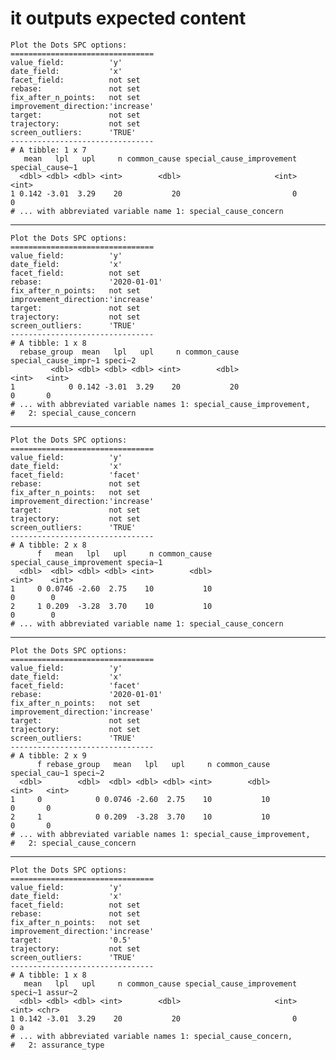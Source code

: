 # it outputs expected content

    Plot the Dots SPC options:
    ================================
    value_field:          'y'
    date_field:           'x'
    facet_field:          not set
    rebase:               not set
    fix_after_n_points:   not set
    improvement_direction:'increase'
    target:               not set
    trajectory:           not set
    screen_outliers:      'TRUE'
    --------------------------------
    # A tibble: 1 x 7
       mean   lpl   upl     n common_cause special_cause_improvement special_cause~1
      <dbl> <dbl> <dbl> <int>        <dbl>                     <int>           <int>
    1 0.142 -3.01  3.29    20           20                         0               0
    # ... with abbreviated variable name 1: special_cause_concern

---

    Plot the Dots SPC options:
    ================================
    value_field:          'y'
    date_field:           'x'
    facet_field:          not set
    rebase:               '2020-01-01'
    fix_after_n_points:   not set
    improvement_direction:'increase'
    target:               not set
    trajectory:           not set
    screen_outliers:      'TRUE'
    --------------------------------
    # A tibble: 1 x 8
      rebase_group  mean   lpl   upl     n common_cause special_cause_impr~1 speci~2
             <dbl> <dbl> <dbl> <dbl> <int>        <dbl>                <int>   <int>
    1            0 0.142 -3.01  3.29    20           20                    0       0
    # ... with abbreviated variable names 1: special_cause_improvement,
    #   2: special_cause_concern

---

    Plot the Dots SPC options:
    ================================
    value_field:          'y'
    date_field:           'x'
    facet_field:          'facet'
    rebase:               not set
    fix_after_n_points:   not set
    improvement_direction:'increase'
    target:               not set
    trajectory:           not set
    screen_outliers:      'TRUE'
    --------------------------------
    # A tibble: 2 x 8
          f   mean   lpl   upl     n common_cause special_cause_improvement specia~1
      <dbl>  <dbl> <dbl> <dbl> <int>        <dbl>                     <int>    <int>
    1     0 0.0746 -2.60  2.75    10           10                         0        0
    2     1 0.209  -3.28  3.70    10           10                         0        0
    # ... with abbreviated variable name 1: special_cause_concern

---

    Plot the Dots SPC options:
    ================================
    value_field:          'y'
    date_field:           'x'
    facet_field:          'facet'
    rebase:               '2020-01-01'
    fix_after_n_points:   not set
    improvement_direction:'increase'
    target:               not set
    trajectory:           not set
    screen_outliers:      'TRUE'
    --------------------------------
    # A tibble: 2 x 9
          f rebase_group   mean   lpl   upl     n common_cause special_cau~1 speci~2
      <dbl>        <dbl>  <dbl> <dbl> <dbl> <int>        <dbl>         <int>   <int>
    1     0            0 0.0746 -2.60  2.75    10           10             0       0
    2     1            0 0.209  -3.28  3.70    10           10             0       0
    # ... with abbreviated variable names 1: special_cause_improvement,
    #   2: special_cause_concern

---

    Plot the Dots SPC options:
    ================================
    value_field:          'y'
    date_field:           'x'
    facet_field:          not set
    rebase:               not set
    fix_after_n_points:   not set
    improvement_direction:'increase'
    target:               '0.5'
    trajectory:           not set
    screen_outliers:      'TRUE'
    --------------------------------
    # A tibble: 1 x 8
       mean   lpl   upl     n common_cause special_cause_improvement speci~1 assur~2
      <dbl> <dbl> <dbl> <int>        <dbl>                     <int>   <int> <chr>  
    1 0.142 -3.01  3.29    20           20                         0       0 a      
    # ... with abbreviated variable names 1: special_cause_concern,
    #   2: assurance_type

